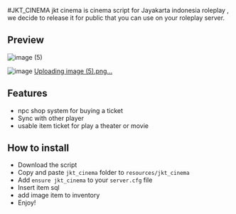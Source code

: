 #JKT_CINEMA
jkt cinema is cinema script for Jayakarta indonesia roleplay , we decide to release it for public that you can use on your roleplay server.

## Preview
![image (5)](https://github.com/user-attachments/assets/3513ebf6-9dc5-4938-acb7-d147213744e6)

![image](https://github.com/user-attachments/assets/209d6859-dfae-4446-8495-4ad900c84251)
[Uploading image (5).png…]()

## Features
- npc shop system for buying a ticket
- Sync with other player
- usable item ticket for play a theater or movie

## How to install
* Download the script
* Copy and paste ```jkt_cinema``` folder to ```resources/jkt_cinema```
* Add ```ensure jkt_cinema``` to your ```server.cfg``` file
* Insert item sql
* add image item to inventory
* Enjoy!



